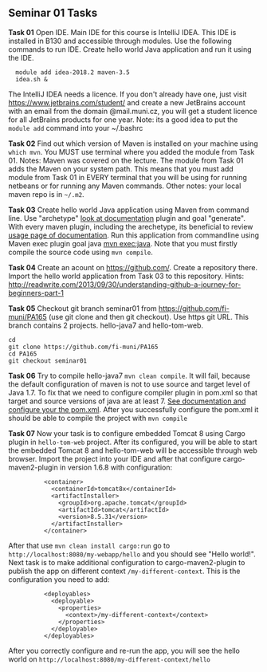## Seminar 01 Tasks 
**Task 01** Open IDE. Main IDE for this course is IntelliJ IDEA. This IDE is installed in B130 and accessible through modules. Use the following commands to run IDE. Create hello world Java application and run it using the IDE.
```
  module add idea-2018.2 maven-3.5
  idea.sh &
```
The IntelliJ IDEA needs a licence. If you don't already have one, just visit https://www.jetbrains.com/student/ and create a new JetBrains account with an email from the domain @mail.muni.cz, you will get a student licence for all JetBrains products for one year.
Note: its a good idea to put the `module add` command into your ~/.bashrc

**Task 02** Find out which version of Maven is installed on your machine using `which mvn`. You MUST use terminal where you added the module from Task 01. Notes: Maven was covered on the lecture. The module from Task 01 adds the Maven on your system path. This means that you must add module from Task 01 in EVERY terminal that you will be using for running netbeans or for running any Maven commands. Other notes: your local maven repo is in `~/.m2`.

**Task 03** Create hello world Java application using Maven from command line. Use "archetype" [look at documentation](https://maven.apache.org/archetype/maven-archetype-plugin/usage.html) plugin and goal "generate". With every maven plugin, including the arechetype, its beneficial to review [usage page of documentation](https://maven.apache.org/archetype/maven-archetype-plugin/usage.html#). Run this application from commandline using Maven exec plugin goal java [mvn exec:java](https://www.mojohaus.org/exec-maven-plugin/usage.html). Note that you must firstly compile the source code using `mvn compile`.

**Task 04** Create an acount on https://github.com/. Create a repository there. Import the hello world application from Task 03 to this repository. Hints: http://readwrite.com/2013/09/30/understanding-github-a-journey-for-beginners-part-1

**Task 05** Checkout git branch seminar01 from https://github.com/fi-muni/PA165 (use git clone and then git checkout). Use https git URL. This branch contains 2 projects. hello-java7 and hello-tom-web. 
```
cd
git clone https://github.com/fi-muni/PA165
cd PA165
git checkout seminar01
```

**Task 06** Try to compile hello-java7 `mvn clean compile`. It will fail, because the default configuration of maven is not to use source and target level of Java 1.7. To fix that we need to configure compiler plugin in pom.xml so that target and source versions of java are at least 7. [See documentation and configure your the pom.xml](https://maven.apache.org/plugins/maven-compiler-plugin/examples/set-compiler-source-and-target.html). After you successfully configure the pom.xml it should be able to compile the project with `mvn compile` 

**Task 07** Now your task is to configure embedded Tomcat 8 using Cargo plugin in `hello-tom-web` project. After its configured, you will be able to start the embedded Tomcat 8 and hello-tom-web will be accessible through web browser. Import the project into your IDE and after that configure cargo-maven2-plugin in version 1.6.8 with configuration: 

```
          <container>
            <containerId>tomcat8x</containerId>
            <artifactInstaller>
              <groupId>org.apache.tomcat</groupId>
              <artifactId>tomcat</artifactId>
              <version>8.5.31</version>
            </artifactInstaller>
          </container>

```

After that use `mvn clean install cargo:run` go to `http://localhost:8080/my-webapp/hello` and you should see "Hello world!". Next task is to make additional configuration to cargo-maven2-plugin to publish the app on different context `/my-different-context`. This is the configuration you need to add: 
```
          <deployables>
            <deployable>
              <properties>
                <context>/my-different-context</context>
              </properties>
            </deployable>
          </deployables>

```
After you correctly configure and re-run the app, you will see the hello world on `http://localhost:8080/my-different-context/hello`
